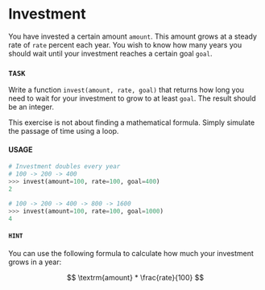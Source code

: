 # Investment

You have invested a certain amount `amount`.
This amount grows at a steady rate of `rate` percent each year.
You wish to know how many years you should wait until your investment reaches a certain goal `goal`.

### `TASK`

Write a function `invest(amount, rate, goal)` that returns how long you need to wait for your investment to grow to at least `goal`.
The result should be an integer.

This exercise is not about finding a mathematical formula.
Simply simulate the passage of time using a loop.

#### USAGE

```python
# Investment doubles every year
# 100 -> 200 -> 400
>>> invest(amount=100, rate=100, goal=400)
2

# 100 -> 200 -> 400 -> 800 -> 1600
>>> invest(amount=100, rate=100, goal=1000)
4
```

#### `HINT`

You can use the following formula to calculate how much your investment grows in a year:

$$
\textrm{amount} * \frac{rate}{100}
$$
